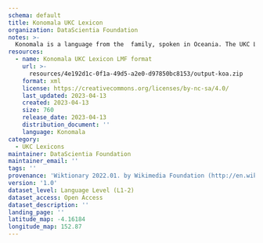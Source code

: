 ```yaml
---
schema: default
title: Konomala UKC Lexicon
organization: DataScientia Foundation
notes: >-
  Konomala is a language from the  family, spoken in Oceania. The UKC Lexicon of Konomala is represented as a lexico-semantic network. It consists of words, word senses, synsets, as well as sense-level and synset-level relationships.
resources:
  - name: Konomala UKC Lexicon LMF format
    url: >-
      resources/4e192d1c-0f1a-49d5-a2e0-d97850bc8153/output-koa.zip
    format: xml
    license: https://creativecommons.org/licenses/by-nc-sa/4.0/
    last_updated: 2023-04-13
    created: 2023-04-13
    size: 760
    release_date: 2023-04-13
    distribution_document: ''
    language: Konomala
category:
  - UKC Lexicons
maintainer: DataScientia Foundation
maintainer_email: ''
tags: ''
provenance: 'Wiktionary 2022.01. by Wikimedia Foundation (http://en.wiktionary.org); Princeton WordNet 2.1 by Princeton University (https://wordnet.princeton.edu)'
version: '1.0'
dataset_level: Language Level (L1-2)
dataset_access: Open Access
dataset_description: ''
landing_page: ''
latitude_map: -4.16184
longitude_map: 152.87
---
```

